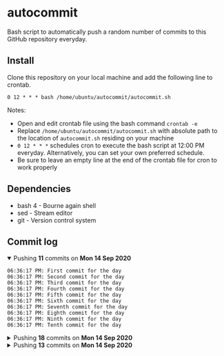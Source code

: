 # autocommit

Bash script to automatically push a random number of commits to this GitHub repository everyday.

## Install

Clone this repository on your local machine and add the following line to crontab.
```
0 12 * * * bash /home/ubuntu/autocommit/autocommit.sh
```

Notes:
- Open and edit crontab file using the bash command `crontab -e`
- Replace `/home/ubuntu/autocommit/autocommit.sh` with absolute path to the location of `autocommit.sh` residing on your machine
- `0 12 * * *` schedules cron to execute the bash script at 12:00 PM everyday. Alternatively, you can set your own preferred schedule.
- Be sure to leave an empty line at the end of the crontab file for cron to work properly

## Dependencies

- bash 4 - Bourne again shell
- sed - Stream editor
- git - Version control system

## Commit log

<details open>
    <summary>Pushing <b>11</b> commits on <b>Mon 14 Sep 2020</b></summary>

    06:36:17 PM: First commit for the day
    06:36:17 PM: Second commit for the day
    06:36:17 PM: Third commit for the day
    06:36:17 PM: Fourth commit for the day
    06:36:17 PM: Fifth commit for the day
    06:36:17 PM: Sixth commit for the day
    06:36:17 PM: Seventh commit for the day
    06:36:17 PM: Eighth commit for the day
    06:36:17 PM: Ninth commit for the day
    06:36:17 PM: Tenth commit for the day
</details>

<details>
    <summary>Pushing <b>18</b> commits on <b>Mon 14 Sep 2020</b></summary>

    06:30:25 PM: First commit for the day
    06:30:25 PM: Second commit for the day
    06:30:25 PM: Third commit for the day
    06:30:25 PM: Fourth commit for the day
    06:30:25 PM: Fifth commit for the day
    06:30:25 PM: Sixth commit for the day
    06:30:25 PM: Seventh commit for the day
    06:30:25 PM: Eighth commit for the day
    06:30:25 PM: Ninth commit for the day
    06:30:25 PM: Tenth commit for the day
    06:30:25 PM: Eleventh commit for the day
    06:30:25 PM: Twelveth commit for the day
    06:30:25 PM: Thirteenth commit for the day
    06:30:25 PM: Fourteenth commit for the day
    06:30:25 PM: Fifteenth commit for the day
    06:30:25 PM: Sixteenth commit for the day
    06:30:25 PM: Seventeenth commit for the day
    06:30:25 PM: Eighteenth commit for the day
</details>

<details>
    <summary>Pushing <b>13</b> commits on <b>Mon 14 Sep 2020</b></summary>

    01:11:59 PM: First commit for the day
    01:11:59 PM: Second commit for the day
    01:11:59 PM: Third commit for the day
    01:11:59 PM: Fourth commit for the day
    01:11:59 PM: Fifth commit for the day
    01:11:59 PM: Sixth commit for the day
    01:11:59 PM: Seventh commit for the day
    01:11:59 PM: Eighth commit for the day
    01:11:59 PM: Ninth commit for the day
    01:11:59 PM: Tenth commit for the day
    01:11:59 PM: Eleventh commit for the day
    01:11:59 PM: Twelveth commit for the day
    01:11:59 PM: Thirteenth commit for the day
</details>
